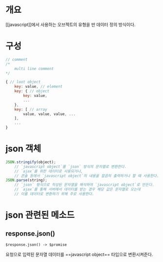 # 개요 
[[javascript]]에서 사용하는 오브젝트의 유형을 딴 데이터 정의 방식이다. 

# 구성
```js
// comment
/*
	multi line comment
*/

{ // loot object
	key: value, // element
	key: { // object
		key: value,
		...
	}, 
	key: [ // array
		value, value, value, ...
	],
	...
}
```

# json 객체 
```js
JSON.stringify(object); 
	// `javascript object`를 `json` 방식의 문자열로 변환한다.
	// `ajax`를 위한 데이터로 사용되거나,
	// 콘솔 등에서 `javascript object`의 내용을 깔끔히 출력하거나 할 때 사용한다.
JSON.parse(string);
	// `json` 형식으로 작성된 문자열을 해석하여 `javascript object`로 만든다.
	// `ajax`를 통해 서버에서 데이터를 받는 경우 해당 값은 문자열로 오는데
	// 이를 데이터로 변환하기 위해 주로 사용한다.
```

# json 관련된 메소드
## response.json()
`$response.json() -> $promise`

요청으로 입력된 문자열 데이터를 ==javascript object== 타입으로 변환시켜준다.